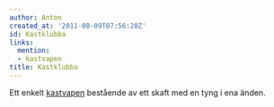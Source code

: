 ```yaml
---
author: Anton
created_at: '2011-08-09T07:56:28Z'
id: Kastklubba
links:
  mention:
  - kastvapen
title: Kastklubba
---
```


Ett enkelt [kastvapen] bestående av ett skaft med en tyng i ena änden.

  [kastvapen]: kastvapen
